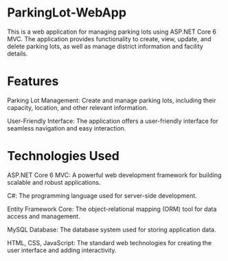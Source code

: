 # ParkingLot-WebApp

This is a web application for managing parking lots using ASP.NET Core 6 MVC. The application provides functionality to create, view, update, and delete parking lots, as well as manage district information and facility details.

# Features
Parking Lot Management: Create and manage parking lots, including their capacity, location, and other relevant information.

User-Friendly Interface: The application offers a user-friendly interface for seamless navigation and easy interaction.

# Technologies Used
ASP.NET Core 6 MVC: A powerful web development framework for building scalable and robust applications.

C#: The programming language used for server-side development.

Entity Framework Core: The object-relational mapping (ORM) tool for data access and management.

MySQL Database: The database system used for storing application data.

HTML, CSS, JavaScript: The standard web technologies for creating the user interface and adding interactivity.
